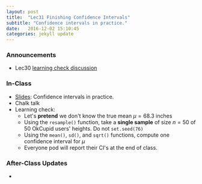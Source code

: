 ```yaml
---
layout: post
title:  "Lec31 Finishing Confidence Intervals"
subtitle: "Confidence intervals in practice."
date:   2016-12-02 15:10:45
categories: jekyll update
---
```




### Announcements

* Lec30 <a href = "{{ site.baseurl }}/assets/LC/standard_errors_III.html" target = "_blank">learning check discussion</a>



### In-Class

* <a href = "{{ site.baseurl }}/assets/3-Statistical_Inference/confidence_intervals_IV.html" target = "_blank">Slides</a>: Confidence intervals in practice.
* Chalk talk
* Learning check:
    + Let's **pretend** we don't know the true mean $\mu = 68.3$ inches
    + Using the `resample()` function, take a **single sample** of size $n=50$ of 50 OkCupid users' heights. Do not `set.seed(76)`
    + Using the `mean()`, `sd()`, and `sqrt()` functions, compute one confidence interval for $\mu$
    + Everyone pod will report their CI's at the end of class.

### After-Class Updates

* 
